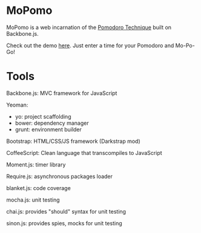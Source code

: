 # MoPomo

MoPomo is a web incarnation of the [Pomodoro Technique](http://en.wikipedia.org/wiki/Pomodoro_Technique) built on Backbone.js.

Check out the demo [here](http://dcc635.github.io/mopomo/). Just enter a time for your Pomodoro and Mo-Po-Go!

# Tools

Backbone.js: MVC framework for JavaScript

Yeoman:
* yo: project scaffolding
* bower: dependency manager
* grunt: environment builder

Bootstrap: HTML/CSS/JS framework (Darkstrap mod)

CoffeeScript: Clean language that transcompiles to JavaScript

Moment.js: timer library

Require.js: asynchronous packages loader

blanket.js: code coverage

mocha.js: unit testing

chai.js: provides "should" syntax for unit testing

sinon.js: provides spies, mocks for unit testing
